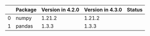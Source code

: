 <!-- markdown-link-check-disable -->

|    | Package   | Version in 4.2.0   | Version in 4.3.0   | Status   |
|---:|:----------|:-------------------|:-------------------|:---------|
|  0 | numpy     | 1.21.2             | 1.21.2             |          |
|  1 | pandas    | 1.3.3              | 1.3.3              |          |